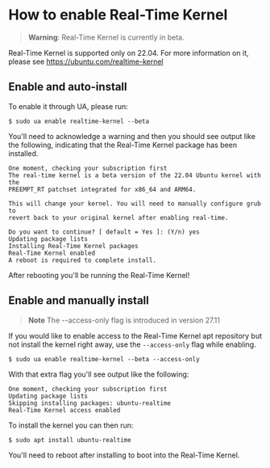 # How to enable Real-Time Kernel

> **Warning**:
> Real-Time Kernel is currently in beta.

Real-Time Kernel is supported only on 22.04. For more information on it,
please see https://ubuntu.com/realtime-kernel

## Enable and auto-install

To enable it through UA, please run:

```console
$ sudo ua enable realtime-kernel --beta
```

You'll need to acknowledge a warning and then you should see output like the following, indicating that the Real-Time Kernel package has been installed.

```
One moment, checking your subscription first
The real-time kernel is a beta version of the 22.04 Ubuntu kernel with the
PREEMPT_RT patchset integrated for x86_64 and ARM64.

This will change your kernel. You will need to manually configure grub to
revert back to your original kernel after enabling real-time.

Do you want to continue? [ default = Yes ]: (Y/n) yes
Updating package lists
Installing Real-Time Kernel packages
Real-Time Kernel enabled
A reboot is required to complete install.
```

After rebooting you'll be running the Real-Time Kernel!

## Enable and manually install

> **Note**
> The --access-only flag is introduced in version 27.11

If you would like to enable access to the Real-Time Kernel apt repository but not install the kernel right away, use the `--access-only` flag while enabling.

```console
$ sudo ua enable realtime-kernel --beta --access-only
```

With that extra flag you'll see output like the following:

```
One moment, checking your subscription first
Updating package lists
Skipping installing packages: ubuntu-realtime
Real-Time Kernel access enabled
```

To install the kernel you can then run:

```console
$ sudo apt install ubuntu-realtime
```

You'll need to reboot after installing to boot into the Real-Time Kernel.
